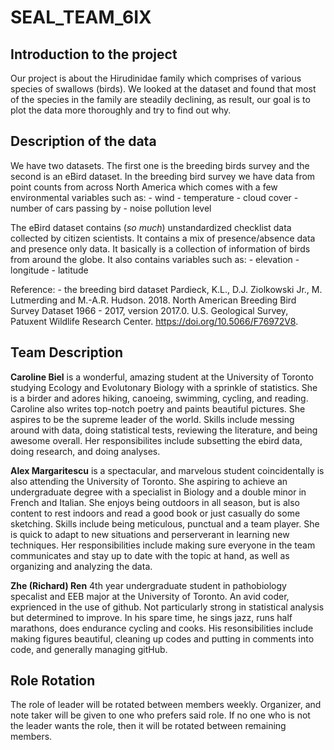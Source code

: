 # SEAL_TEAM_6IX

## Introduction to the project
Our project is about the Hirudinidae family which comprises of various species of swallows (birds). We looked at the dataset and found that most of the species in the family are steadily declining, as result, our goal is to plot the data more thoroughly and try to find out why.  

## Description of the data
We have two datasets. The first one is the breeding birds survey and the second is an eBird dataset. In the breeding bird survey we have data from point counts from across North America which comes with a few environmental variables such as: 
    - wind
    - temperature
    - cloud cover
    - number of cars passing by
    - noise pollution level

The eBird dataset contains (*so much*) unstandardized checklist data collected by citizen scientists. It contains a mix of presence/absence data and presence only data. It basically is a collection of information of birds from around the globe. It also contains variables such as: 
    - elevation
    - longitude
    - latitude

Reference: - the breeding bird dataset
Pardieck, K.L., D.J. Ziolkowski Jr., M. Lutmerding and M.-A.R. Hudson. 2018. North American Breeding Bird Survey Dataset 1966 - 2017, version 2017.0. U.S. Geological Survey, Patuxent Wildlife Research Center. https://doi.org/10.5066/F76972V8.

## Team Description

**Caroline Biel** is a wonderful, amazing student at the University of Toronto studying Ecology and Evolutonary Biology with a sprinkle of statistics. She is a birder and adores hiking, canoeing, swimming, cycling, and reading. Caroline also writes top-notch poetry and paints beautiful pictures. She aspires to be the supreme leader of the world. Skills include messing around with data, doing statistical tests, reviewing the literature, and being awesome overall. Her responsibilites include subsetting the ebird data, doing research, and doing analyses. 

**Alex Margaritescu** is a spectacular, and marvelous student coincidentally is also attending the University of Toronto. She aspiring to achieve an undergraduate degree with a specialist in Biology and a double minor in French and Italian. She enjoys being outdoors in all season, but is also content to rest indoors and read a good book or just casually do some sketching. Skills include being meticulous, punctual and a team player. She is quick to adapt to new situations and perserverant in learning new techniques. Her responsibilities include making sure everyone in the team communicates and stay up to date with the topic at hand, as well as organizing and analyzing the data.

**Zhe (Richard) Ren** 4th year undergraduate student in pathobiology specalist and EEB major at the University of Toronto. An avid coder, exprienced in the use of github. Not particularly strong in statistical analysis but determined to improve. In his spare time, he sings jazz, runs half marathons, does endurance cycling and cooks. His resonsibilities include making figures beautiful, cleaning up codes and putting in comments into code, and generally managing gitHub.

## Role Rotation
The role of leader will be rotated between members weekly. Organizer, and note taker will be given to one who prefers said role. If no one who is not the leader wants the role, then it will be rotated between remaining members.
